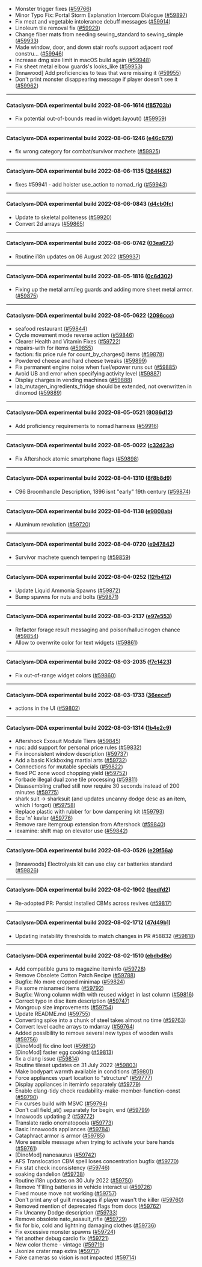 * Monster trigger fixes ([#59766](https://github.com/CleverRaven/Cataclysm-DDA/pull/59766))
* Minor Typo Fix: Portal Storm Explanation Intercom Dialogue ([#59897](https://github.com/CleverRaven/Cataclysm-DDA/pull/59897))
* Fix meat and vegetable intolerance debuff messages ([#59914](https://github.com/CleverRaven/Cataclysm-DDA/pull/59914))
* Linoleum tile removal fix ([#59929](https://github.com/CleverRaven/Cataclysm-DDA/pull/59929))
* Change fiber mats from needing sewing_standard to sewing_simple ([#59933](https://github.com/CleverRaven/Cataclysm-DDA/pull/59933))
* Made window, door, and down stair roofs support adjacent roof constru… ([#59946](https://github.com/CleverRaven/Cataclysm-DDA/pull/59946))
* Increase dmg size limit in macOS build again ([#59948](https://github.com/CleverRaven/Cataclysm-DDA/pull/59948))
* Fix sheet metal elbow guards's looks_like ([#59953](https://github.com/CleverRaven/Cataclysm-DDA/pull/59953))
* [Innawood] Add proficiencies to teas that were missing it ([#59955](https://github.com/CleverRaven/Cataclysm-DDA/pull/59955))
* Don't print monster disappearing message if player doesn't see it ([#59962](https://github.com/CleverRaven/Cataclysm-DDA/pull/59962))

---

#### Cataclysm-DDA experimental build 2022-08-06-1614 ([f85703b](https://github.com/CleverRaven/Cataclysm-DDA/releases/tag/cdda-experimental-2022-08-06-1614))

* Fix potential out-of-bounds read in widget::layout() ([#59959](https://github.com/CleverRaven/Cataclysm-DDA/pull/59959))

---

#### Cataclysm-DDA experimental build 2022-08-06-1246 ([e46c679](https://github.com/CleverRaven/Cataclysm-DDA/releases/tag/cdda-experimental-2022-08-06-1246))

* fix wrong category for combat/survivor machete ([#59925](https://github.com/CleverRaven/Cataclysm-DDA/pull/59925))

---

#### Cataclysm-DDA experimental build 2022-08-06-1135 ([364f482](https://github.com/CleverRaven/Cataclysm-DDA/releases/tag/cdda-experimental-2022-08-06-1135))

* fixes #59941 - add holster use_action to nomad_rig ([#59943](https://github.com/CleverRaven/Cataclysm-DDA/pull/59943))

---

#### Cataclysm-DDA experimental build 2022-08-06-0843 ([d4cb0fc](https://github.com/CleverRaven/Cataclysm-DDA/releases/tag/cdda-experimental-2022-08-06-0843))

* Update to skeletal politeness ([#59920](https://github.com/CleverRaven/Cataclysm-DDA/pull/59920))
* Convert 2d arrays ([#59865](https://github.com/CleverRaven/Cataclysm-DDA/pull/59865))

---

#### Cataclysm-DDA experimental build 2022-08-06-0742 ([03ea672](https://github.com/CleverRaven/Cataclysm-DDA/releases/tag/cdda-experimental-2022-08-06-0742))

* Routine i18n updates on 06 August 2022 ([#59937](https://github.com/CleverRaven/Cataclysm-DDA/pull/59937))

---

#### Cataclysm-DDA experimental build 2022-08-05-1816 ([0c6d302](https://github.com/CleverRaven/Cataclysm-DDA/releases/tag/cdda-experimental-2022-08-05-1816))

* Fixing up the metal arm/leg guards and adding more sheet metal armor. ([#59875](https://github.com/CleverRaven/Cataclysm-DDA/pull/59875))

---

#### Cataclysm-DDA experimental build 2022-08-05-0622 ([2096ccc](https://github.com/CleverRaven/Cataclysm-DDA/releases/tag/cdda-experimental-2022-08-05-0622))

* seafood restaurant ([#59844](https://github.com/CleverRaven/Cataclysm-DDA/pull/59844))
* Cycle movement mode reverse action ([#59846](https://github.com/CleverRaven/Cataclysm-DDA/pull/59846))
* Clearer Health and Vitamin Fixes ([#59722](https://github.com/CleverRaven/Cataclysm-DDA/pull/59722))
* repairs-with for items ([#59855](https://github.com/CleverRaven/Cataclysm-DDA/pull/59855))
* faction: fix price rule for count_by_charges() items ([#59878](https://github.com/CleverRaven/Cataclysm-DDA/pull/59878))
* Powdered cheese and hard cheese tweaks ([#59899](https://github.com/CleverRaven/Cataclysm-DDA/pull/59899))
* Fix permanent engine noise when fuel/epower runs out ([#59885](https://github.com/CleverRaven/Cataclysm-DDA/pull/59885))
* Avoid UB and error when specifying activity level ([#59887](https://github.com/CleverRaven/Cataclysm-DDA/pull/59887))
* Display charges in vending machines ([#59888](https://github.com/CleverRaven/Cataclysm-DDA/pull/59888))
* lab_mutagen_ingredients_fridge should be extended, not overwritten in dinomod ([#59889](https://github.com/CleverRaven/Cataclysm-DDA/pull/59889))

---

#### Cataclysm-DDA experimental build 2022-08-05-0521 ([8086d12](https://github.com/CleverRaven/Cataclysm-DDA/releases/tag/cdda-experimental-2022-08-05-0521))

* Add proficiency requirements to nomad harness ([#59916](https://github.com/CleverRaven/Cataclysm-DDA/pull/59916))

---

#### Cataclysm-DDA experimental build 2022-08-05-0022 ([c32d23c](https://github.com/CleverRaven/Cataclysm-DDA/releases/tag/cdda-experimental-2022-08-05-0022))

* Fix Aftershock atomic smartphone flags ([#59898](https://github.com/CleverRaven/Cataclysm-DDA/pull/59898))

---

#### Cataclysm-DDA experimental build 2022-08-04-1310 ([8f8b8d9](https://github.com/CleverRaven/Cataclysm-DDA/releases/tag/cdda-experimental-2022-08-04-1310))

*  C96 Broomhandle Description, 1896 isnt "early" 19th century ([#59874](https://github.com/CleverRaven/Cataclysm-DDA/pull/59874))

---

#### Cataclysm-DDA experimental build 2022-08-04-1138 ([e9808ab](https://github.com/CleverRaven/Cataclysm-DDA/releases/tag/cdda-experimental-2022-08-04-1138))

* Aluminum revolution ([#59720](https://github.com/CleverRaven/Cataclysm-DDA/pull/59720))

---

#### Cataclysm-DDA experimental build 2022-08-04-0720 ([e947842](https://github.com/CleverRaven/Cataclysm-DDA/releases/tag/cdda-experimental-2022-08-04-0720))

* Survivor machete quench tempering ([#59859](https://github.com/CleverRaven/Cataclysm-DDA/pull/59859))

---

#### Cataclysm-DDA experimental build 2022-08-04-0252 ([12fb412](https://github.com/CleverRaven/Cataclysm-DDA/releases/tag/cdda-experimental-2022-08-04-0252))

* Update Liquid Ammonia Spawns ([#59872](https://github.com/CleverRaven/Cataclysm-DDA/pull/59872))
* Bump spawns for nuts and bolts ([#59871](https://github.com/CleverRaven/Cataclysm-DDA/pull/59871))

---

#### Cataclysm-DDA experimental build 2022-08-03-2137 ([e97e553](https://github.com/CleverRaven/Cataclysm-DDA/releases/tag/cdda-experimental-2022-08-03-2137))

* Refactor forage result messaging and poison/hallucinogen chance ([#59854](https://github.com/CleverRaven/Cataclysm-DDA/pull/59854))
* Allow to overwrite color for text widgets ([#59861](https://github.com/CleverRaven/Cataclysm-DDA/pull/59861))

---

#### Cataclysm-DDA experimental build 2022-08-03-2035 ([f7c1423](https://github.com/CleverRaven/Cataclysm-DDA/releases/tag/cdda-experimental-2022-08-03-2035))

* Fix out-of-range widget colors ([#59860](https://github.com/CleverRaven/Cataclysm-DDA/pull/59860))

---

#### Cataclysm-DDA experimental build 2022-08-03-1733 ([36eecef](https://github.com/CleverRaven/Cataclysm-DDA/releases/tag/cdda-experimental-2022-08-03-1733))

* actions in the UI ([#59802](https://github.com/CleverRaven/Cataclysm-DDA/pull/59802))

---

#### Cataclysm-DDA experimental build 2022-08-03-1314 ([1b4e2c9](https://github.com/CleverRaven/Cataclysm-DDA/releases/tag/cdda-experimental-2022-08-03-1314))

* Aftershock Exosuit Module Tiers ([#59845](https://github.com/CleverRaven/Cataclysm-DDA/pull/59845))
* npc: add support for personal price rules ([#59832](https://github.com/CleverRaven/Cataclysm-DDA/pull/59832))
* Fix inconsistent window description ([#59737](https://github.com/CleverRaven/Cataclysm-DDA/pull/59737))
* Add a basic Kickboxing martial arts ([#59732](https://github.com/CleverRaven/Cataclysm-DDA/pull/59732))
* Connections for mutable specials ([#59822](https://github.com/CleverRaven/Cataclysm-DDA/pull/59822))
* fixed PC zone wood chopping yield ([#59752](https://github.com/CleverRaven/Cataclysm-DDA/pull/59752))
* Forbade illegal dual zone tile processing ([#59811](https://github.com/CleverRaven/Cataclysm-DDA/pull/59811))
* Disassembling crafted still now require 30 seconds instead of 200 minutes ([#59775](https://github.com/CleverRaven/Cataclysm-DDA/pull/59775))
* shark suit -> sharksuit (and updates uncanny dodge desc as an item, which I forgot) ([#59758](https://github.com/CleverRaven/Cataclysm-DDA/pull/59758))
* Replace plastic with rubber for bow dampening kit ([#59793](https://github.com/CleverRaven/Cataclysm-DDA/pull/59793))
* Ecu 'n' kevlar ([#59776](https://github.com/CleverRaven/Cataclysm-DDA/pull/59776))
* Remove rare itemgroup extension from Aftershock ([#59840](https://github.com/CleverRaven/Cataclysm-DDA/pull/59840))
* iexamine: shift map on elevator use ([#59842](https://github.com/CleverRaven/Cataclysm-DDA/pull/59842))

---

#### Cataclysm-DDA experimental build 2022-08-03-0526 ([e29f56a](https://github.com/CleverRaven/Cataclysm-DDA/releases/tag/cdda-experimental-2022-08-03-0526))

* [Innawoods] Electrolysis kit can use clay car batteries standard ([#59826](https://github.com/CleverRaven/Cataclysm-DDA/pull/59826))

---

#### Cataclysm-DDA experimental build 2022-08-02-1902 ([feedfd2](https://github.com/CleverRaven/Cataclysm-DDA/releases/tag/cdda-experimental-2022-08-02-1902))

* Re-adopted PR: Persist installed CBMs across revives ([#59817](https://github.com/CleverRaven/Cataclysm-DDA/pull/59817))

---

#### Cataclysm-DDA experimental build 2022-08-02-1712 ([47d49b1](https://github.com/CleverRaven/Cataclysm-DDA/releases/tag/cdda-experimental-2022-08-02-1712))

* Updating instability thresholds to match changes in PR #58832 ([#59818](https://github.com/CleverRaven/Cataclysm-DDA/pull/59818))

---

#### Cataclysm-DDA experimental build 2022-08-02-1510 ([ebdbd8e](https://github.com/CleverRaven/Cataclysm-DDA/releases/tag/cdda-experimental-2022-08-02-1510))

* Add compatible guns to magazine iteminfo ([#59728](https://github.com/CleverRaven/Cataclysm-DDA/pull/59728))
* Remove Obsolete Cotton Patch Recipe ([#59788](https://github.com/CleverRaven/Cataclysm-DDA/pull/59788))
* Bugfix: No more cropped minimap ([#59824](https://github.com/CleverRaven/Cataclysm-DDA/pull/59824))
* Fix some misnamed items ([#59792](https://github.com/CleverRaven/Cataclysm-DDA/pull/59792))
* Bugfix: Wrong column width with reused widget in last column ([#59816](https://github.com/CleverRaven/Cataclysm-DDA/pull/59816))
* Correct typo in disc item description ([#59747](https://github.com/CleverRaven/Cataclysm-DDA/pull/59747))
* Mongroup size improvements ([#59754](https://github.com/CleverRaven/Cataclysm-DDA/pull/59754))
* Update README.md ([#59755](https://github.com/CleverRaven/Cataclysm-DDA/pull/59755))
* Converting spike into a chunk of steel takes almost no time ([#59763](https://github.com/CleverRaven/Cataclysm-DDA/pull/59763))
* Convert level cache arrays to mdarray ([#59764](https://github.com/CleverRaven/Cataclysm-DDA/pull/59764))
* Added possibility to remove several new types of wooden walls ([#59756](https://github.com/CleverRaven/Cataclysm-DDA/pull/59756))
* [DinoMod] fix dino loot ([#59812](https://github.com/CleverRaven/Cataclysm-DDA/pull/59812))
* [DinoMod] faster egg cooking ([#59813](https://github.com/CleverRaven/Cataclysm-DDA/pull/59813))
* fix a clang issue ([#59814](https://github.com/CleverRaven/Cataclysm-DDA/pull/59814))
* Routine tileset updates on 31 July 2022 ([#59803](https://github.com/CleverRaven/Cataclysm-DDA/pull/59803))
* Make bodypart warmth available in conditions ([#59801](https://github.com/CleverRaven/Cataclysm-DDA/pull/59801))
* Force appliances vpart location to "structure" ([#59777](https://github.com/CleverRaven/Cataclysm-DDA/pull/59777))
* Display appliances in iteminfo separately ([#59779](https://github.com/CleverRaven/Cataclysm-DDA/pull/59779))
* Enable clang-tidy check readability-make-member-function-const ([#59790](https://github.com/CleverRaven/Cataclysm-DDA/pull/59790))
* Fix curses build with MSVC ([#59794](https://github.com/CleverRaven/Cataclysm-DDA/pull/59794))
* Don't call field_at() separately for begin, end ([#59799](https://github.com/CleverRaven/Cataclysm-DDA/pull/59799))
* Innawoods updating 2 ([#59772](https://github.com/CleverRaven/Cataclysm-DDA/pull/59772))
* Translate radio onomatopoeia ([#59773](https://github.com/CleverRaven/Cataclysm-DDA/pull/59773))
* Basic Innawoods appliances ([#59784](https://github.com/CleverRaven/Cataclysm-DDA/pull/59784))
* Cataphract armor is armor ([#59785](https://github.com/CleverRaven/Cataclysm-DDA/pull/59785))
* More sensible message when trying to activate your bare hands ([#59761](https://github.com/CleverRaven/Cataclysm-DDA/pull/59761))
* [DinoMod] nanosaurus ([#59742](https://github.com/CleverRaven/Cataclysm-DDA/pull/59742))
* AFS Translocation CBM spell loses concentration bugfix ([#59770](https://github.com/CleverRaven/Cataclysm-DDA/pull/59770))
* Fix stat check inconsistency ([#59746](https://github.com/CleverRaven/Cataclysm-DDA/pull/59746))
* soaking dandelion ([#59738](https://github.com/CleverRaven/Cataclysm-DDA/pull/59738))
* Routine i18n updates on 30 July 2022 ([#59750](https://github.com/CleverRaven/Cataclysm-DDA/pull/59750))
* Remove 'f'illing batteries in vehicle interact ui ([#59726](https://github.com/CleverRaven/Cataclysm-DDA/pull/59726))
* Fixed mouse move not working ([#59757](https://github.com/CleverRaven/Cataclysm-DDA/pull/59757))
* Don't print any of guilt messages if player wasn't the killer ([#59760](https://github.com/CleverRaven/Cataclysm-DDA/pull/59760))
* Removed mention of deprecated flags from docs ([#59762](https://github.com/CleverRaven/Cataclysm-DDA/pull/59762))
* Fix Uncanny Dodge description ([#59733](https://github.com/CleverRaven/Cataclysm-DDA/pull/59733))
* Remove obsolete nato_assault_rifle ([#59729](https://github.com/CleverRaven/Cataclysm-DDA/pull/59729))
* fix for bio, cold and lightning damaging clothes ([#59736](https://github.com/CleverRaven/Cataclysm-DDA/pull/59736))
* Fix excessive monster spawns ([#59724](https://github.com/CleverRaven/Cataclysm-DDA/pull/59724))
* Yet another debug cardio fix ([#59721](https://github.com/CleverRaven/Cataclysm-DDA/pull/59721))
* New color theme - vintage ([#59719](https://github.com/CleverRaven/Cataclysm-DDA/pull/59719))
* Jsonize crater map extra ([#59717](https://github.com/CleverRaven/Cataclysm-DDA/pull/59717))
* Fake cameras so vision is not impacted ([#59714](https://github.com/CleverRaven/Cataclysm-DDA/pull/59714))
